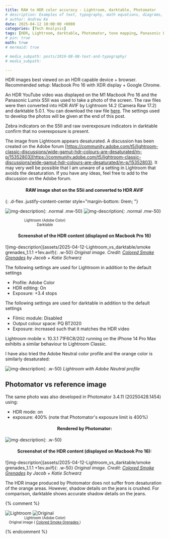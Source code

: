```yaml
---
title: RAW to HDR color accuracy - Lightroom, darktable, Photomator
# description: Examples of text, typography, math equations, diagrams, flowcharts, pictures, videos, and more.
# author: Andrew Ke
date: 2025-04-12 10:00:00 +0000
categories: [Tech Analysis]
tags: [HDR, Lightroom, darktable, Photomator, tone mapping, Panasonic Lumix S5ii]
# pin: true
math: true
# mermaid: true

# media_subpath: posts/2019-08-08-text-and-typography/
# media_subpath: 

---
```


HDR images best viewed on an HDR capable device + browser. Recommended setup: Macbook Pro 16 with XDR display + Google Chrome.

An HDR YouTube video was displayed on the M1 Macbook Pro 16 and the Panasonic Lumix S5II was used to take a photo of the screen. The raw files were then converted into HDR AVIF by Lightroom 14.2 (Camera Raw 17.2) and darktable 5.0.1. You can download the raw file [here](https://drive.google.com/drive/u/0/folders/1YIhkxHvp77HHTaanyFJ5LXX28jH74Rau). The settings used to develop the photos will be given at the end of this post.


Zebra indicators on the S5II and raw overexposure indicators in darktable confirm that no overexposure is present.


The image from Lightroom appears desaturated. A discussion has been created on the Adobe forum [https://community.adobe.com/t5/lightroom-classic-discussions/wide-gamut-hdr-colours-are-desaturated/m-p/15352803](https://community.adobe.com/t5/lightroom-classic-discussions/wide-gamut-hdr-colours-are-desaturated/m-p/15352803). It may very well be possible that I am unware of a setting in Lightroom that avoids the desaturation. If you have any ideas, feel free to add to the discussion on the Adobe forum.

<div style="text-align: center;">
  <h4>RAW image shot on the S5ii and converted to HDR AVIF</h4>
</div>
<!-- #### RAW image shot on the S5ii and converted to HDR AVIF -->

{: .d-flex .justify-content-center style="margin-bottom: 0rem; "}
<!-- ![img-description](assets/2025-04-12-Lightroom_vs_darktable/P1123045_lr_web_adobe_color.avif){: .normal .mw-50 .me-2} -->
![img-description](assets/2025-04-12-Lightroom_vs_darktable/P1123045_lr_web_adobe_color.avif){: .normal .mw-50}
![img-description](assets/2025-04-12-Lightroom_vs_darktable/P1123045_dt_web.avif){: .normal .mw-50}

<!-- captions -->
<div class="d-flex justify-content-center" style="gap: 0.5rem;" style="margin-bottom: 1rem; color:#6d6c6c;">
  <div style="width: 50%; text-align: center; font-size:80%;">Lightroom (Adobe Color)</div>
  <div style="width: 50%; text-align: center; font-size:80%;">Darktable</div>
</div>


<div style="text-align: center;">
  <h4>Screenshot of the HDR content (displayed on Macbook Pro 16)</h4>
</div>
<!-- #### Screenshot of the HDR content (displayed on Macbook Pro 16) -->


<!-- ![img-description](assets/2025-04-12-Lightroom_vs_darktable/smoke grenades_1.1.1 +1ev.avif){: width="50%" .justify-content-center} -->
![img-description](assets/2025-04-12-Lightroom_vs_darktable/smoke grenades_1.1.1 +1ev.avif){: .w-50}
_Original image. Credit: [Colored Smoke Grenades](https://youtu.be/0FYjApop7Mk?si=S-cXCX-0hyAvsTpp&t=23) by Jacob + Katie Schwarz_



The following settings are used for Lightroom in addition to the default settings
- Profile: Adobe Color
- HDR editing: On
- Exposure: +3.4 stops

The following settings are used for darktable in addition to the default settings
- Filmic module: Disabled
- Output colour space: PQ BT2020
- Exposure: increased such that it matches the HDR video

Lightroom mobile v. 10.3.1 71F6C8/202 running on the iPhone 14 Pro Max exhibits a similar behaviour to Lightroom Classic.

I have also tried the Adobe Neutral color profile and the orange color is similarly desaturated:

![img-description](assets/2025-04-12-Lightroom_vs_darktable/P1123045_lr_web_adobe_neutral.avif){: .w-50}
_Lightroom with Adobe Neutral profile_




## Photomator vs reference image

The same photo was also developed in Photomator 3.4.11 (20250428.1454) using:
- HDR mode: on
- exposure: 400% (note that Photomator's exposure limit is 400%)


<div style="text-align: center;">
  <h4>Rendered by Photomator:</h4>
</div>

![img-description](assets/2025-04-12-Lightroom_vs_darktable/P1123045_photomator.avif){: .w-50}
<!-- _Rendered by Photomator_ -->



<div style="text-align: center;">
  <h4>Screenshot of the HDR content (displayed on Macbook Pro 16):</h4>
</div>

![img-description](assets/2025-04-12-Lightroom_vs_darktable/smoke grenades_1.1.1 +1ev.avif){: .w-50}
_Original image. Credit: [Colored Smoke Grenades](https://youtu.be/0FYjApop7Mk?si=S-cXCX-0hyAvsTpp&t=23) by Jacob + Katie Schwarz_




The HDR image produced by Photomator does not suffer from desaturation of the orange areas. However, shadow details on the jeans is crushed. For comparison, darktable shows accurate shadow details on the jeans.




<!-- <div style="text-align: center;">
  <h4>Photomator vs reference image</h4>
</div> -->

{% comment %}


<div class="d-flex justify-content-center" style="gap: 1rem; align-items: flex-start; margin-bottom: 0;">
  <img src="assets/2025-04-12-Lightroom_vs_darktable/P1123045_lr_web_adobe_color.avif" alt="Lightroom" style="max-width: 50%; height: auto;">
  <img src="assets/2025-04-12-Lightroom_vs_darktable/smoke grenades_1.1.1 +1ev.avif" alt="Original" style="max-width: 50%; height: auto;">
</div>





<!-- captions -->
<div class="d-flex justify-content-center" style="gap: 0.5rem;" style="margin-bottom: 1rem; color:#6d6c6c;">
  <div style="width: 50%; text-align: center; font-size:80%;">Lightroom (Adobe Color)</div>
    <div style="width: 50%; text-align: center; font-size:80%;">
      Original image (
      <a href="https://youtu.be/0FYjApop7Mk?si=S-cXCX-0hyAvsTpp&t=23" target="_blank">
        Colored Smoke Grenades
      </a>
      )
    </div>
</div>

{% endcomment %}
